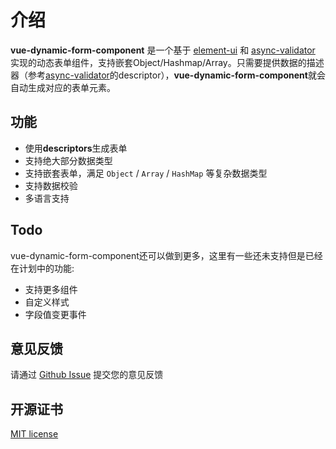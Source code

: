 # 介绍

**vue-dynamic-form-component** 是一个基于 [element-ui](https://element.faas.ele.me/#/zh-CN) 和 [async-validator](https://github.com/yiminghe/async-validator) 实现的动态表单组件，支持嵌套Object/Hashmap/Array。只需要提供数据的描述器（参考[async-validator](https://github.com/yiminghe/async-validator)的descriptor），**vue-dynamic-form-component**就会自动生成对应的表单元素。



## 功能

- 使用**descriptors**生成表单
- 支持绝大部分数据类型
- 支持嵌套表单，满足 `Object` / `Array` / `HashMap` 等复杂数据类型
- 支持数据校验
- 多语言支持



## Todo

vue-dynamic-form-component还可以做到更多，这里有一些还未支持但是已经在计划中的功能:

- 支持更多组件
- 自定义样式
- 字段值变更事件



## 意见反馈

请通过 [Github Issue](https://github.com/chenquincy/vue-dynamic-form-component/issues) 提交您的意见反馈



## 开源证书

[MIT license](https://tldrlegal.com/license/mit-license)

